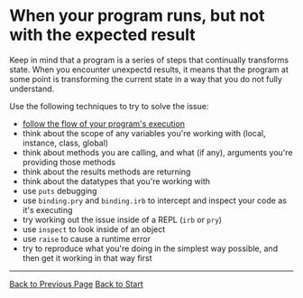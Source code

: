 # When your program runs, but not with the expected result

Keep in mind that a program is a series of steps that continually transforms state. When you encounter unexpectd results, it means that the program at some point is transforming the current state in a way that you do not fully understand.

Use the following techniques to try to solve the issue:

- [follow the flow of your program's execution](try/flow.md)
- think about the scope of any variables you're working with (local, instance, class, global)
- think about methods you are calling, and what (if any), arguments you're providing those methods
- think about the results methods are returning
- think about the datatypes that you're working with
- use `puts` debugging
- use `binding.pry` and `binding.irb` to intercept and inspect your code as it's executing
- try working out the issue inside of a REPL (`irb` or `pry`)
- use `inspect` to look inside of an object
- use `raise` to cause a runtime error
- try to reproduce what you're doing in the simplest way possible, and then get it working in that way first

---
[Back to Previous Page](..)
[Back to Start](https://github.com/bitmakerlabs/debugging-guide/blob/master/README.md)
